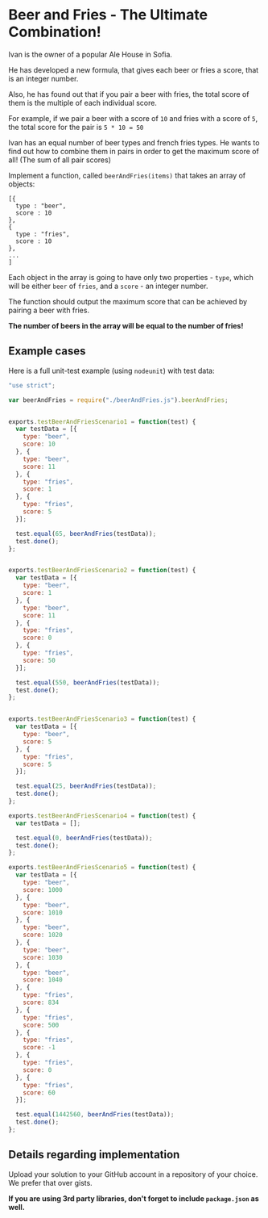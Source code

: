 # Beer and Fries - The Ultimate Combination!

Ivan is the owner of a popular Ale House in Sofia.

He has developed a new formula, that gives each beer or fries a score, that is an integer number.

Also, he has found out that if you pair a beer with fries, the total score of them is the multiple of each individual score.

For example, if we pair a beer with a score of `10` and fries with a score of `5`, the total score for the pair is `5 * 10 = 50`

Ivan has an equal number of beer types and french fries types. He wants to find out how to combine them in pairs in order to get the maximum score of all! (The sum of all pair scores)

Implement a function, called `beerAndFries(items)` that takes an array of objects:

```
[{
  type : "beer",
  score : 10
},
{
  type : "fries",
  score : 10
},
...
]
```

Each object in the array is going to have only two properties - `type`, which will be either `beer` of `fries`, and a `score` - an integer number.

The function should output the maximum score that can be achieved by pairing a beer with fries.

__The number of beers in the array will be equal to the number of fries!__


## Example cases

Here is a full unit-test example (using `nodeunit`) with test data:

```javascript
"use strict";

var beerAndFries = require("./beerAndFries.js").beerAndFries;


exports.testBeerAndFriesScenario1 = function(test) {
  var testData = [{
    type: "beer",
    score: 10
  }, {
    type: "beer",
    score: 11
  }, {
    type: "fries",
    score: 1
  }, {
    type: "fries",
    score: 5
  }];

  test.equal(65, beerAndFries(testData));
  test.done();
};


exports.testBeerAndFriesScenario2 = function(test) {
  var testData = [{
    type: "beer",
    score: 1
  }, {
    type: "beer",
    score: 11
  }, {
    type: "fries",
    score: 0
  }, {
    type: "fries",
    score: 50
  }];

  test.equal(550, beerAndFries(testData));
  test.done();
};


exports.testBeerAndFriesScenario3 = function(test) {
  var testData = [{
    type: "beer",
    score: 5
  }, {
    type: "fries",
    score: 5
  }];

  test.equal(25, beerAndFries(testData));
  test.done();
};

exports.testBeerAndFriesScenario4 = function(test) {
  var testData = [];

  test.equal(0, beerAndFries(testData));
  test.done();
};

exports.testBeerAndFriesScenario5 = function(test) {
  var testData = [{
    type: "beer",
    score: 1000
  }, {
    type: "beer",
    score: 1010
  }, {
    type: "beer",
    score: 1020
  }, {
    type: "beer",
    score: 1030
  }, {
    type: "beer",
    score: 1040
  }, {
    type: "fries",
    score: 834
  }, {
    type: "fries",
    score: 500
  }, {
    type: "fries",
    score: -1
  }, {
    type: "fries",
    score: 0
  }, {
    type: "fries",
    score: 60
  }];

  test.equal(1442560, beerAndFries(testData));
  test.done();
};
```

## Details regarding implementation

Upload your solution to your GitHub account in a repository of your choice. We prefer that over gists.

__If you are using 3rd party libraries, don't forget to include `package.json` as well.__